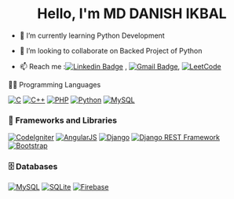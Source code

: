<h1 align="center"> Hello, I'm MD DANISH IKBAL</h1>


<!--
### Hi there 👋
**mdcse/mdcse** is a ✨ _special_ ✨ repository because its `README.md` (this file) appears on your GitHub profile.

Here are some ideas to get you started:




- 🔭 I’m currently working on a Research based project HandWritten Digit Recognition under the Supervision of Dr. Manmindar Singh (Prof. CSE SLIET).
-->
- 🌱 I’m currently learning Python Development
- 👯 I’m looking to collaborate on Backed Project of Python


- 📫 Reach me :[![Linkedin Badge](https://img.shields.io/badge/-LinkedIn-blue?style=flat-square&logo=Linkedin&logoColor=white&link=)](https://www.linkedin.com/in/mdcse/) 
,  [![Gmail Badge](https://img.shields.io/badge/-Gmail-c14438?style=flat-square&logo=Gmail&logoColor=white&link=mailto:danishikbal83@gamil.com)](mailto:danishikbal83@gmail.com),
<a href="https://leetcode.com/mdcse/"><img alt="LeetCode" src="https://img.shields.io/badge/LeetCode-FFA116?style=flat-square&logo=leetcode&logoColor=white"></a>

👨‍💻 Programming Languages

<p>
    <a href="https://github.com/search?q=user%3ADenverCoder1+is%3Arepo+language%3Ac"><img alt="C" src="https://img.shields.io/badge/C%20-%2300599C.svg?logo=c&logoColor=white"></a>
    <a href="https://github.com/search?q=user%3ADenverCoder1+is%3Arepo+language%3Acpp"><img alt="C++" src="https://img.shields.io/badge/C%2B%2B%20-%2300599C.svg?logo=c%2B%2B&logoColor=white"></a>
    <a href="https://github.com/search?q=user%3ADenverCoder1+is%3Arepo+language%3Aphp"><img alt="PHP" src="https://img.shields.io/badge/PHP%20-%23777BB4.svg?logo=php&logoColor=white"></a>
    <a href="https://github.com/search?q=user%3ADenverCoder1+is%3Arepo+language%3Apython"><img alt="Python" src="https://img.shields.io/badge/Python%20-%2314354C.svg?logo=python&logoColor=white"></a>
   <a href="https://github.com/search?q=user%3ADenverCoder1+is%3Arepo+language%3Amysql"><img alt="MySQL" src="https://img.shields.io/badge/MySQL%20-%2300758F.svg?logo=mysql&logoColor=white"></a>
</p>

### 🧰 Frameworks and Libraries

<p>
    <a href="https://github.com/search?q=user%3ADenverCoder1+is%3Arepo+codeigniter"><img alt="CodeIgniter" src="https://img.shields.io/badge/CodeIgniter-EF4223?style=for-the-badge&logo=codeigniter&logoColor=white"></a>
    <a href="https://github.com/search?q=user%3ADenverCoder1+is%3Arepo+angularjs"><img alt="AngularJS" src="https://img.shields.io/badge/AngularJS-E23237?style=for-the-badge&logo=angularjs&logoColor=white"></a>
    <a href="#"><img alt="Django" src="https://img.shields.io/badge/Django-092E20?style=for-the-badge&logo=django&logoColor=white"></a>
    <a href="#"><img alt="Django REST Framework" src="https://img.shields.io/badge/Django%20REST%20Framework-FF1709?style=for-the-badge&logo=django&logoColor=white"></a>
    <a href="#"><img alt="Bootstrap" src="https://img.shields.io/badge/Bootstrap-563D7C?style=for-the-badge&logo=bootstrap&logoColor=white"></a>
</p>

### 🗄️ Databases

<p>
    <a href="#"><img alt="MySQL" src="https://img.shields.io/badge/MySQL-00000F?style=for-the-badge&logo=mysql&logoColor=white"></a>
    <a href="#"><img alt="SQLite" src="https://img.shields.io/badge/SQLite-003B57?style=for-the-badge&logo=sqlite&logoColor=white"></a>
    <a href="#"><img alt="Firebase" src ="https://img.shields.io/badge/Firebase-%23316192.svg?style=for-the-badge&logo=firebase&logoColor=white"></a>
</p>

<!--
## Some Statistics About Me
![Danish's github stats](https://github-readme-stats.vercel.app/api?username=mdcse&include_all_commits=true&count_private=true&show_owner=true&show_icons=true&theme=merko)<br>
<!--
- 🤔 I’m looking for help with ...
- 💬 Ask me about ...
- 📫 How to reach me: ...
- 😄 Pronouns: ...
- ⚡ Fun fact: ...
- -->

